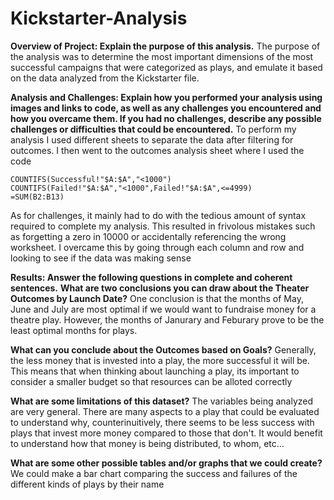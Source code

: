 # Kickstarter-Analysis

**Overview of Project: Explain the purpose of this analysis.**
The purpose of the analysis was to determine the most important dimensions of the most successful campaigns that were categorized as plays, and emulate it based on the data analyzed from the Kickstarter file.

**Analysis and Challenges: Explain how you performed your analysis using images and links to code, as well as any challenges you encountered and how you overcame them. If you had no challenges, describe any possible challenges or difficulties that could be encountered.**
To perform my analysis I used different sheets to separate the data after filtering for outcomes. I then went to the outcomes analysis sheet where I used the code
~~~
COUNTIFS(Successful!"$A:$A","<1000")
COUNTIFS(Failed!"$A:$A","<1000",Failed!"$A:$A",<=4999)
=SUM(B2:B13)
~~~
As for challenges, it mainly had to do with the tedious amount of syntax required to complete my analysis. This resulted in frivolous mistakes such as forgetting a zero in 10000 or accidentally referencing the wrong worksheet. I overcame this by going through each column and row and looking to see if the data was making sense

**Results: Answer the following questions in complete and coherent sentences.**
**What are two conclusions you can draw about the Theater Outcomes by Launch Date?**
One conclusion is that the months of May, June and July are most optimal if we would want to fundraise money for a theatre play. However, the months of Janurary and Feburary prove to be the least optimal months for plays.

**What can you conclude about the Outcomes based on Goals?**
Generally, the less money that is invested into a play, the more successful it will be. This means that when thinking about launching a play, its important to consider a smaller budget so that resources can be alloted correctly

**What are some limitations of this dataset?**
The variables being analyzed are very general. There are many aspects to a play that could be evaluated to understand why, counterinuitively, there seems to be less success with plays that invest more money compared to those that don't. It would benefit to understand how that money is being distributed, to whom, etc...

**What are some other possible tables and/or graphs that we could create?**
We could make a bar chart comparing the success and failures of the different kinds of plays by their name
